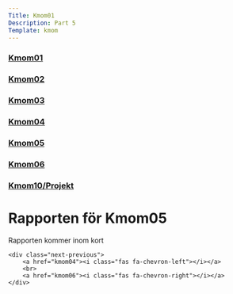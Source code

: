 ```yaml
---
Title: Kmom01
Description: Part 5
Template: kmom
---
```


<div class="sidebar">
    <a href="kmom01"><h3>Kmom01</h3></a>
    <a href="kmom02"><h3>Kmom02</h3></a>
    <a href="kmom03"><h3>Kmom03</h3></a>
    <a href="kmom04"><h3>Kmom04</h3></a>
    <a href="kmom05"><h3>Kmom05</h3></a>
    <a href="kmom06"><h3>Kmom06</h3></a>
    <a href="kmom10"><h3>Kmom10/Projekt</h3></a>
</div>

<div class="report">
    <h1>Rapporten för Kmom05</h1>
    <p>Rapporten kommer inom kort<p>

    <div class="next-previous">
        <a href="kmom04"><i class="fas fa-chevron-left"></i></a>
        <br>
        <a href="kmom06"><i class="fas fa-chevron-right"></i></a>
    </div>
</div>
